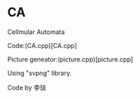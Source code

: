 # CA
Cellmular Automata

Code:(CA.cpp)[CA.cpp]

Picture geneator:(picture.cpp)[picture.cpp]

Using "svpng" library.

Code by 李琰
